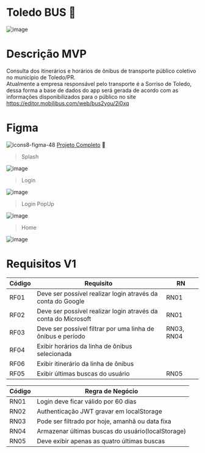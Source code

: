 #  Toledo BUS 🚌

![image](https://user-images.githubusercontent.com/30730216/218342597-d60344d7-395a-47e1-b6bf-727205346257.png)

# Descrição MVP

Consulta dos itinerários e horários de ônibus de transporte público coletivo no município de Toledo/PR.<br>
Atualmente a empresa responsável pelo transporte é a Sorriso de Toledo, dessa forma a base de dados do app será gerada de acordo com as informações disponibilizados para o público no site https://editor.mobilibus.com/web/bus2you/2i0xq

# Figma

 ![icons8-figma-48](https://user-images.githubusercontent.com/30730216/222578547-b6df6808-3de8-40bf-b3e4-6860a442675f.png) [Projeto Completo](https://www.figma.com/file/D43gOVmoUQduwvA2CXaH3z/Toledo-BUS) 🔗

> Splash

![image](https://user-images.githubusercontent.com/30730216/222873203-f302cb96-24b0-4568-a364-6342d4272bf7.png)

> Login

![image](https://user-images.githubusercontent.com/30730216/222873337-177b20e4-903e-4c59-811a-f34f2fde4a48.png)

> Login PopUp

![image](https://user-images.githubusercontent.com/30730216/222873440-59e38617-422e-42f6-8e49-aff83af1512c.png)

> Home

![image](https://user-images.githubusercontent.com/30730216/222873761-f07c224f-1464-4b5a-8053-b90472e51ff0.png)

# Requisitos V1 

Código | Requisito | RN
--- | --- | --- |
RF01 | Deve ser possível realizar login através da conta do Google | RN01 |
RF02 | Deve ser possível realizar login através da conta do Microsoft | RN01 |
RF03 | Deve ser possível filtrar por uma linha de ônibus e período | RN03, RN04 |
RF04 | Exibir horários da linha de ônibus selecionada |  |
RF06 | Exibir itinerário da linha de ônibus |  |
RF05 | Exibir últimas buscas do usuário | RN05 |

Código | Regra de Negócio
--- | --- |
RN01 | Login deve ficar válido por 60 dias |
RN02 | Authenticação JWT gravar em localStorage |
RN03 | Pode ser filtrado por hoje, amanhã ou data fixa |
RN04 | Armazenar últimas buscas do usuário(localStorage) |
RN05 | Deve exibir apenas as quatro últimas buscas |
